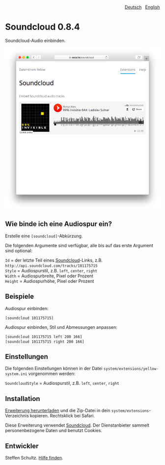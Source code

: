 <p align="right"><a href="README-de.md">Deutsch</a> &nbsp; <a href="README.md">English</a></p>

# Soundcloud 0.8.4

Soundcloud-Audio einbinden.

<p align="center"><img src="soundcloud-screenshot.png?raw=true" alt="Bildschirmfoto"></p>

## Wie binde ich eine Audiospur ein?

Erstelle eine `[soundcloud]`-Abkürzung. 

Die folgenden Argumente sind verfügbar, alle bis auf das erste Argument sind optional:

`Id` = der letzte Teil eines [Soundcloud](https://soundcloud.com)-Links, z.B. `http://api.soundcloud.com/tracks/101175715`  
`Style` = Audiospurstil, z.B. `left`, `center`, `right`  
`Width` = Audiospurbreite, Pixel oder Prozent  
`Height` = Audiospurhöhe, Pixel oder Prozent   

## Beispiele

Audiospur einbinden:

    [soundcloud 101175715]

Audiospur einbinden, Stil und Abmessungen anpassen:

    [soundcloud 101175715 left 200 166]
    [soundcloud 101175715 right 200 166]

## Einstellungen

Die folgenden Einstellungen können in der Datei `system/extensions/yellow-system.ini` vorgenommen werden:

`SoundcloudStyle` = Audiospurstil, z.B. `left`, `center`, `right`  

## Installation

[Erweiterung herunterladen](https://github.com/datenstrom/yellow-extensions/raw/main/downloads/soundcloud.zip) und die Zip-Datei in dein `system/extensions`-Verzeichnis kopieren. Rechtsklick bei Safari.

Diese Erweiterung verwendet [Soundcloud](https://soundcloud.com). Der Dienstanbieter sammelt personenbezogene Daten und benutzt Cookies.

## Entwickler

Steffen Schultz. [Hilfe finden](https://github.com/schulle4u/yellow-extensions-schulle4u/issues).
